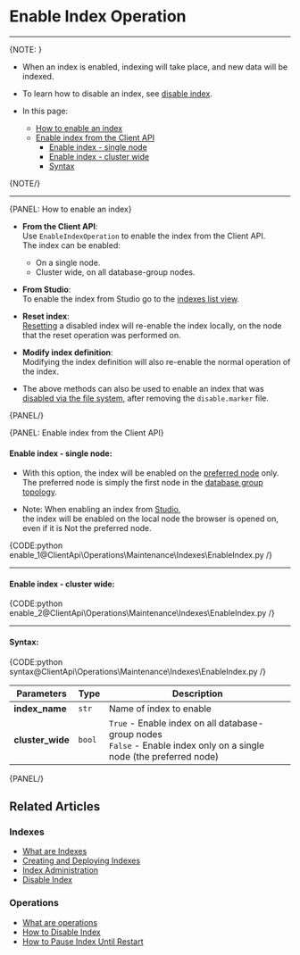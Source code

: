 # Enable Index Operation

 ---

{NOTE: }

* When an index is enabled, indexing will take place, and new data will be indexed.

* To learn how to disable an index, see [disable index](../../../../client-api/operations/maintenance/indexes/disable-index).

* In this page:
    * [How to enable an index](../../../../client-api/operations/maintenance/indexes/enable-index#how-to-enable-an-index)
    * [Enable index from the Client API](../../../../client-api/operations/maintenance/indexes/enable-index#enable-index-from-the-client-api)
      * [Enable index - single node](../../../../client-api/operations/maintenance/indexes/enable-index#enable-index---single-node)
      * [Enable index - cluster wide](../../../../client-api/operations/maintenance/indexes/enable-index#enable-index---cluster-wide)
      * [Syntax](../../../../client-api/operations/maintenance/indexes/enable-index#syntax)

{NOTE/}

---

{PANEL: How to enable an index}

* **From the Client API**:  
  Use `EnableIndexOperation` to enable the index from the Client API.  
  The index can be enabled:  
    * On a single node.  
    * Cluster wide, on all database-group nodes.  

* **From Studio**:  
  To enable the index from Studio go to the [indexes list view](../../../../studio/database/indexes/indexes-list-view#indexes-list-view---actions).

* **Reset index**:  
  [Resetting](../../../../client-api/operations/maintenance/indexes/reset-index) a disabled index will re-enable the index 
  locally, on the node that the reset operation was performed on.

* **Modify index definition**:  
  Modifying the index definition will also re-enable the normal operation of the index.

* The above methods can also be used to enable an index that was 
  [disabled via the file system](../../../../client-api/operations/maintenance/indexes/disable-index#disable-index-manually-via-the-file-system), 
  after removing the `disable.marker` file.  
  
{PANEL/}

{PANEL: Enable index from the Client API}

#### Enable index - single node:  

* With this option, the index will be enabled on the [preferred node](../../../../client-api/configuration/load-balance/overview#the-preferred-node) only.  
  The preferred node is simply the first node in the [database group topology](../../../../studio/database/settings/manage-database-group).

* Note: When enabling an index from [Studio](../../../../studio/database/indexes/indexes-list-view#indexes-list-view---actions),  
  the index will be enabled on the local node the browser is opened on, even if it is Not the preferred node.

{CODE:python enable_1@ClientApi\Operations\Maintenance\Indexes\EnableIndex.py /}

---

#### Enable index - cluster wide:  

{CODE:python enable_2@ClientApi\Operations\Maintenance\Indexes\EnableIndex.py /}

---

#### Syntax: 

{CODE:python syntax@ClientApi\Operations\Maintenance\Indexes\EnableIndex.py /}

| Parameters | Type | Description |
| - | - | - |
| **index_name** | `str` | Name of index to enable |
| **cluster_wide** | `bool` | `True` - Enable index on all database-group nodes<br>`False` - Enable index only on a single node (the preferred node) |

{PANEL/}

## Related Articles

### Indexes

- [What are Indexes](../../../../indexes/what-are-indexes)
- [Creating and Deploying Indexes](../../../../indexes/creating-and-deploying)
- [Index Administration](../../../../indexes/index-administration)
- [Disable Index](../../../../client-api/operations/maintenance/indexes/disable-index)

### Operations

- [What are operations](../../../../client-api/operations/what-are-operations)
- [How to Disable Index](../../../../client-api/operations/maintenance/indexes/disable-index)
- [How to Pause Index Until Restart](../../../../client-api/operations/maintenance/indexes/stop-index)
